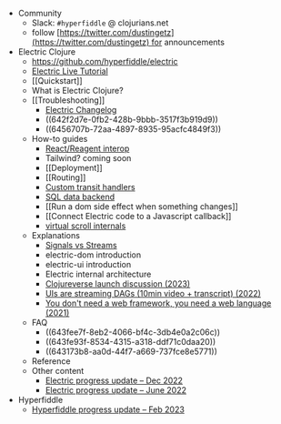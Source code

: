 - Community
	- Slack: `#hyperfiddle` @ clojurians.net
	- follow [https://twitter.com/dustingetz](https://twitter.com/dustingetz) for announcements
- Electric Clojure
	- https://github.com/hyperfiddle/electric
	- [Electric Live Tutorial](https://tutorial.hyperfiddle.net/)
	- [[Quickstart]]
	- What is Electric Clojure?
	- [[Troubleshooting]]
		- [Electric Changelog](https://github.com/hyperfiddle/electric/blob/master/docs/CHANGELOG.md)
		- ((642f2d7e-0fb2-428b-9bbb-3517f3b919d9))
		- ((6456707b-72aa-4897-8935-95acfc4849f3))
	- How-to guides
		- [React/Reagent interop](https://electric-examples-app.fly.dev/user.demo-reagent-interop!ReagentInterop)
		- Tailwind? coming soon
		- [[Deployment]]
		- [[Routing]]
		- [Custom transit handlers](https://github.com/hyperfiddle/electric/blob/master/src-docs/wip/demo_custom_types.cljc)
		- [SQL data backend](https://gist.github.com/dustingetz/1960436eb4044f65ddfcfce3ee0641b7)
		- [[Run a dom side effect when something changes]]
		- [[Connect Electric code to a Javascript callback]]
		- [virtual scroll internals](https://github.com/hyperfiddle/electric/blob/master/src-docs/user/demo_virtual_scroll.cljc)
	- Explanations
		- [Signals vs Streams](https://www.dustingetz.com/#/page/signals%20vs%20streams%2C%20in%20terms%20of%20backpressure%20(2023))
		- electric-dom introduction
		- electric-ui introduction
		- Electric internal architecture
		- [Clojureverse launch discussion (2023)](https://clojureverse.org/t/electric-clojure-a-signals-dsl-for-fullstack-web-ui/9788/29)
		- [UIs are streaming DAGs (10min video + transcript) (2022)](https://hyperfiddle.notion.site/UIs-are-streaming-DAGs-e181461681a8452bb9c7a9f10f507991)
		- [You don't need a web framework, you need a web language (2021)](https://hyperfiddle.notion.site/Reactive-Clojure-You-don-t-need-a-web-framework-you-need-a-web-language-44b5bfa526be4af282863f34fa1cfffc)
	- FAQ
		- ((643fee7f-8eb2-4066-bf4c-3db4e0a2c06c))
		- ((643fe93f-8534-4315-a318-ddf71c0daa20))
		- ((643173b8-aa0d-44f7-a669-737fce8e5771))
	- Reference
	- Other content
		- [Electric progress update – Dec 2022](https://hyperfiddle.notion.site/Electric-progress-update-Dec-2022-5416dda526e24e5ab7ccb7eb48c797ed)
		- [Electric progress update – June 2022](https://hyperfiddle.notion.site/Photon-progress-June-2022-57aee367c20e45b3b80366d1abe4fbc3)
- Hyperfiddle
	- [Hyperfiddle progress update – Feb 2023](https://hyperfiddle.notion.site/Hyperfiddle-progress-update-Feb-2023-8cc45f9da47c4719bb16851d129e3a3d)